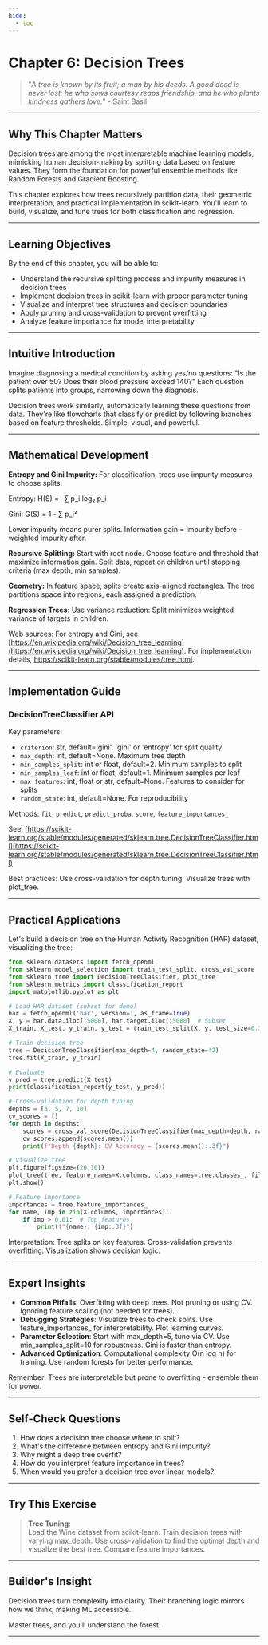 ```yaml
---
hide:
  - toc
---
```


# Chapter 6: Decision Trees

> "*A tree is known by its fruit; a man by his deeds. A good deed is never lost; he who sows courtesy reaps friendship, and he who plants kindness gathers love.*" - Saint Basil

---

## Why This Chapter Matters

Decision trees are among the most interpretable machine learning models, mimicking human decision-making by splitting data based on feature values. They form the foundation for powerful ensemble methods like Random Forests and Gradient Boosting.

This chapter explores how trees recursively partition data, their geometric interpretation, and practical implementation in scikit-learn. You'll learn to build, visualize, and tune trees for both classification and regression.

---

## Learning Objectives

By the end of this chapter, you will be able to:

- Understand the recursive splitting process and impurity measures in decision trees
- Implement decision trees in scikit-learn with proper parameter tuning
- Visualize and interpret tree structures and decision boundaries
- Apply pruning and cross-validation to prevent overfitting
- Analyze feature importance for model interpretability

---

## Intuitive Introduction

Imagine diagnosing a medical condition by asking yes/no questions: "Is the patient over 50? Does their blood pressure exceed 140?" Each question splits patients into groups, narrowing down the diagnosis.

Decision trees work similarly, automatically learning these questions from data. They're like flowcharts that classify or predict by following branches based on feature thresholds. Simple, visual, and powerful.

---

## Mathematical Development

**Entropy and Gini Impurity:**
For classification, trees use impurity measures to choose splits.

Entropy: H(S) = -∑ p_i log₂ p_i

Gini: G(S) = 1 - ∑ p_i²

Lower impurity means purer splits. Information gain = impurity before - weighted impurity after.

**Recursive Splitting:**
Start with root node. Choose feature and threshold that maximize information gain. Split data, repeat on children until stopping criteria (max depth, min samples).

**Geometry:**
In feature space, splits create axis-aligned rectangles. The tree partitions space into regions, each assigned a prediction.

**Regression Trees:**
Use variance reduction: Split minimizes weighted variance of targets in children.

Web sources: For entropy and Gini, see [https://en.wikipedia.org/wiki/Decision_tree_learning](https://en.wikipedia.org/wiki/Decision_tree_learning). For implementation details, https://scikit-learn.org/stable/modules/tree.html.

---

## Implementation Guide

### DecisionTreeClassifier API
Key parameters:
- `criterion`: str, default='gini'. 'gini' or 'entropy' for split quality
- `max_depth`: int, default=None. Maximum tree depth
- `min_samples_split`: int or float, default=2. Minimum samples to split
- `min_samples_leaf`: int or float, default=1. Minimum samples per leaf
- `max_features`: int, float or str, default=None. Features to consider for splits
- `random_state`: int, default=None. For reproducibility

Methods: `fit`, `predict`, `predict_proba`, `score`, `feature_importances_`

See: [https://scikit-learn.org/stable/modules/generated/sklearn.tree.DecisionTreeClassifier.html](https://scikit-learn.org/stable/modules/generated/sklearn.tree.DecisionTreeClassifier.html)

Best practices: Use cross-validation for depth tuning. Visualize trees with plot_tree.

---

## Practical Applications

Let's build a decision tree on the Human Activity Recognition (HAR) dataset, visualizing the tree:

```python
from sklearn.datasets import fetch_openml
from sklearn.model_selection import train_test_split, cross_val_score
from sklearn.tree import DecisionTreeClassifier, plot_tree
from sklearn.metrics import classification_report
import matplotlib.pyplot as plt

# Load HAR dataset (subset for demo)
har = fetch_openml('har', version=1, as_frame=True)
X, y = har.data.iloc[:5000], har.target.iloc[:5000]  # Subset
X_train, X_test, y_train, y_test = train_test_split(X, y, test_size=0.3, random_state=42)

# Train decision tree
tree = DecisionTreeClassifier(max_depth=4, random_state=42)
tree.fit(X_train, y_train)

# Evaluate
y_pred = tree.predict(X_test)
print(classification_report(y_test, y_pred))

# Cross-validation for depth tuning
depths = [3, 5, 7, 10]
cv_scores = []
for depth in depths:
    scores = cross_val_score(DecisionTreeClassifier(max_depth=depth, random_state=42), X_train, y_train, cv=5)
    cv_scores.append(scores.mean())
    print(f"Depth {depth}: CV Accuracy = {scores.mean():.3f}")

# Visualize tree
plt.figure(figsize=(20,10))
plot_tree(tree, feature_names=X.columns, class_names=tree.classes_, filled=True, rounded=True)
plt.show()

# Feature importance
importances = tree.feature_importances_
for name, imp in zip(X.columns, importances):
    if imp > 0.01:  # Top features
        print(f"{name}: {imp:.3f}")
```

Interpretation: Tree splits on key features. Cross-validation prevents overfitting. Visualization shows decision logic.

---

## Expert Insights

- **Common Pitfalls**: Overfitting with deep trees. Not pruning or using CV. Ignoring feature scaling (not needed for trees).
- **Debugging Strategies**: Visualize trees to check splits. Use feature_importances_ for interpretability. Plot learning curves.
- **Parameter Selection**: Start with max_depth=5, tune via CV. Use min_samples_split=10 for robustness. Gini is faster than entropy.
- **Advanced Optimization**: Computational complexity O(n log n) for training. Use random forests for better performance.

Remember: Trees are interpretable but prone to overfitting - ensemble them for power.

---

## Self-Check Questions

1. How does a decision tree choose where to split?
2. What's the difference between entropy and Gini impurity?
3. Why might a deep tree overfit?
4. How do you interpret feature importance in trees?
5. When would you prefer a decision tree over linear models?

---

## Try This Exercise

> **Tree Tuning**:  
> Load the Wine dataset from scikit-learn. Train decision trees with varying max_depth. Use cross-validation to find the optimal depth and visualize the best tree. Compare feature importances.

---

## Builder's Insight

Decision trees turn complexity into clarity. Their branching logic mirrors how we think, making ML accessible.

Master trees, and you'll understand the forest.

---
